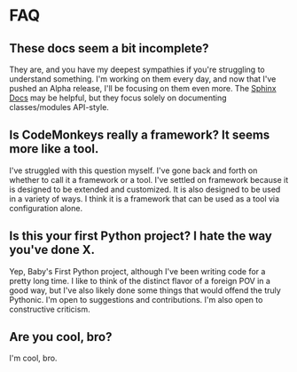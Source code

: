 # FAQ

## These docs seem a bit incomplete?

They are, and you have my deepest sympathies if you're struggling to understand something. I'm working on them every day, and now that I've pushed an Alpha release, I'll be focusing on them even more. The [Sphinx Docs](https://sphinx.codemonkeys.lol) may be helpful, but they focus solely on documenting classes/modules API-style.

## Is CodeMonkeys really a framework? It seems more like a tool.

I've struggled with this question myself. I've gone back and forth on whether to call it a framework or a tool. I've settled on framework because it is designed to be extended and customized. It is also designed to be used in a variety of ways. I think it is a framework that can be used as a tool via configuration alone.

## Is this your first Python project? I hate the way you've done X.

Yep, Baby's First Python project, although I've been writing code for a pretty long time. I like to think of the distinct flavor of a foreign POV in a good way, but I've also likely done some things that would offend the truly Pythonic. I'm open to suggestions and contributions. I'm also open to constructive criticism.

## Are you cool, bro?

I'm cool, bro.